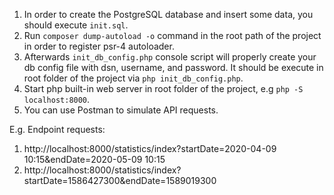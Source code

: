 1. In order to create the PostgreSQL database and insert some data, you should execute `init.sql`.
2. Run `composer dump-autoload -o` command in the root path of the project in order to register psr-4 autoloader.
2. Afterwards `init_db_config.php` console script will properly create your db config file with dsn, username, and password. 
   It should be execute in root folder of the project via `php init_db_config.php`.
3. Start php built-in web server in root folder of the project, e.g `php -S localhost:8000`.
4. You can use Postman to simulate API requests.

E.g. Endpoint requests:

1. http://localhost:8000/statistics/index?startDate=2020-04-09 10:15&endDate=2020-05-09 10:15
2. http://localhost:8000/statistics/index?startDate=1586427300&endDate=1589019300

